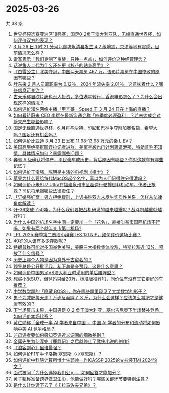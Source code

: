# 2025-03-26

共 38 条

<!-- BEGIN -->
<!-- 最后更新时间 Wed Mar 26 2025 03:27:10 GMT+0800 (China Standard Time) -->

1. [世界杯预选赛亚洲区18强赛，国足0-2负于澳大利亚队，无缘直通世界杯，如何评价双方的表现？](https://www.zhihu.com/search?q=https%3A%2F%2Fapi.zhihu.com%2Fquestions%2F15536494376)
1. [3 月 26 日 1 时 21 分河北廊坊永清县发生 4.2 级地震，京津等地有震感，目前情况怎么样？](https://www.zhihu.com/search?q=https%3A%2F%2Fapi.zhihu.com%2Fquestions%2F15731616529)
1. [雷军表示「我们克制了贪婪，只挣一点点」，如何评价这种经营理念？](https://www.zhihu.com/search?q=https%3A%2F%2Fapi.zhihu.com%2Fquestions%2F15707486405)
1. [话说鱼人二代为什么还在更《校花的贴身高手》？](https://www.zhihu.com/search?q=https%3A%2F%2Fapi.zhihu.com%2Fquestions%2F15451038120)
1. [《白雪公主》北美夺冠，中国两天票房 467 万，该影片票房在中国惨败的原因有哪些？](https://www.zhihu.com/search?q=https%3A%2F%2Fapi.zhihu.com%2Fquestions%2F15648454792)
1. [胖东来 2 月人员离职率为 0.12％，2024 年流失率 2.01％，这意味着什么？哪些信息可关注？](https://www.zhihu.com/search?q=https%3A%2F%2Fapi.zhihu.com%2Fquestions%2F15709789812)
1. [古天乐称自砍片酬也没人投资，多位港星转行，香港电影怎么了？为什么会出现这样的情况？](https://www.zhihu.com/search?q=https%3A%2F%2Fapi.zhihu.com%2Fquestions%2F15699545414)
1. [如何评价知名网络主播「甲亢哥」Speed 于 3 月 24 日在上海的直播？](https://www.zhihu.com/search?q=https%3A%2F%2Fapi.zhihu.com%2Fquestions%2F1887559069914624639)
1. [如何看待蔚来 CEO 李斌在最新沟通会称「四季度必须盈利」？若未达成会对蔚来产生哪些影响？](https://www.zhihu.com/search?q=https%3A%2F%2Fapi.zhihu.com%2Fquestions%2F15673604861)
1. [国足无缘直通世界杯，6 月将与沙特、印尼和巴林争夺附加赛名额，希望大吗？国足还有机会吗？](https://www.zhihu.com/search?q=https%3A%2F%2Fapi.zhihu.com%2Fquestions%2F15724342094)
1. [如何评价比亚迪 3 月 23 日发布 11.98-13.98 万元的秦 L EV？](https://www.zhihu.com/search?q=https%3A%2F%2Fapi.zhihu.com%2Fquestions%2F15624443751)
1. [美国高层绝密群聊误拉记者进群，美军空袭也门计划离谱泄密，特朗普称不知情，具体情况如何？暴露哪些问题？](https://www.zhihu.com/search?q=https%3A%2F%2Fapi.zhihu.com%2Fquestions%2F15705378185)
1. [奔驰 A 级确认将停产，平民豪车成历史，背后原因有哪些？你对这款车有哪些记忆？](https://www.zhihu.com/search?q=https%3A%2F%2Fapi.zhihu.com%2Fquestions%2F15694904187)
1. [如何评价王宝强、陈明昊主演的电视剧《棋士》？](https://www.zhihu.com/search?q=https%3A%2F%2Fapi.zhihu.com%2Fquestions%2F8787200820)
1. [苹果为什么要给每代MacOS起个名字，真以为人们记得住分得清吗？](https://www.zhihu.com/search?q=https%3A%2F%2Fapi.zhihu.com%2Fquestions%2F5025326767)
1. [如何评价小米SU7 Ultra在福建泉州市区超速行驶撞倒非机动车，伤者正抢救？司机将承担哪些法律责任？](https://www.zhihu.com/search?q=https%3A%2F%2Fapi.zhihu.com%2Fquestions%2F15672042093)
1. [「订婚强奸案」男方拒绝缓刑，上诉书称双方未发生实质性关系，怎样从法律角度解读？](https://www.zhihu.com/search?q=https%3A%2F%2Fapi.zhihu.com%2Fquestions%2F15699023937)
1. [歼-36突破了50吨，为什么我们要把战机研发的越来越重呢？战斗机越重就越好吗？](https://www.zhihu.com/search?q=https%3A%2F%2Fapi.zhihu.com%2Fquestions%2F15522268602)
1. [为什么中国的机场名字中间一定要加一个「花名」，直接叫某市国际机场不行吗，如果有两个就叫某市第二机场?](https://www.zhihu.com/search?q=https%3A%2F%2Fapi.zhihu.com%2Fquestions%2F1887557709508898967)
1. [LPL 2025 赛季第二赛段小组赛TES 1:0 NIP，如何评价这场比赛？](https://www.zhihu.com/search?q=https%3A%2F%2Fapi.zhihu.com%2Fquestions%2F15719463883)
1. [40岁的人该有多少存款呢？](https://www.zhihu.com/search?q=https%3A%2F%2Fapi.zhihu.com%2Fquestions%2F458607367)
1. [特朗普称可能对多国减免关税，美股三大指数集体收涨，特斯拉涨近 12%，释放了什么信号？](https://www.zhihu.com/search?q=https%3A%2F%2Fapi.zhihu.com%2Fquestions%2F15695953237)
1. [历史上哪个人物是因为意外千古留名的？](https://www.zhihu.com/search?q=https%3A%2F%2Fapi.zhihu.com%2Fquestions%2F10218505084)
1. [领导总是公开批评我，私下总是夸赞我，这是什么意思？](https://www.zhihu.com/search?q=https%3A%2F%2Fapi.zhihu.com%2Fquestions%2F14620432955)
1. [如何评价中国男足VS澳大利亚时采用的单后腰阵型？](https://www.zhihu.com/search?q=https%3A%2F%2Fapi.zhihu.com%2Fquestions%2F15720858237)
1. [想买小米SU7，但爸妈只给20万，标准版推荐吗，同价位有没有其它更好的车推荐？](https://www.zhihu.com/search?q=https%3A%2F%2Fapi.zhihu.com%2Fquestions%2F15173710644)
1. [中学数学题的「隐藏 BOSS」，你在哪些题里窥见了大学数学的影子？](https://www.zhihu.com/search?q=https%3A%2F%2Fapi.zhihu.com%2Fquestions%2F14803810783)
1. [男子为减肥每天走 1 万步反而胖了 3 斤，为什么会这样？应该怎么减肥才是健康有效的？](https://www.zhihu.com/search?q=https%3A%2F%2Fapi.zhihu.com%2Fquestions%2F15676824180)
1. [下半场反击未果，中国男足 0-2 负于澳大利亚，塞尔吉尼奥下半场替补登场，如何评价本场比赛？](https://www.zhihu.com/search?q=https%3A%2F%2Fapi.zhihu.com%2Fquestions%2F15714784930)
1. [黄仁勋称「全球一半 AI 学者来自中国」，中国 AI 学者的分布和流动将如何影响中美 AI 竞争格局？](https://www.zhihu.com/search?q=https%3A%2F%2Fapi.zhihu.com%2Fquestions%2F15393941410)
1. [非母语者要如何感知英语近义词间的细微差别？](https://www.zhihu.com/search?q=https%3A%2F%2Fapi.zhihu.com%2Fquestions%2F15623616064)
1. [金庸先生为何写完《鹿鼎记》之后就停止了武侠小说的创作?](https://www.zhihu.com/search?q=https%3A%2F%2Fapi.zhihu.com%2Fquestions%2F13772372954)
1. [《浪客剑心》里谁最强？](https://www.zhihu.com/search?q=https%3A%2F%2Fapi.zhihu.com%2Fquestions%2F27834679)
1. [如何评价F1车手卡洛斯·塞恩斯（小塞恩斯）？](https://www.zhihu.com/search?q=https%3A%2F%2Fapi.zhihu.com%2Fquestions%2F445195092)
1. [如何评价中科院计算所博士生郭帅一作ICASSP 2025论文抄袭TMI 2024论文？](https://www.zhihu.com/search?q=https%3A%2F%2Fapi.zhihu.com%2Fquestions%2F15498633855)
1. [面试被问「为什么选择我们公司」，如何回答才能加分？](https://www.zhihu.com/search?q=https%3A%2F%2Fapi.zhihu.com%2Fquestions%2F14170740992)
1. [黄子韬称准备跨界做卫生巾，他能做好吗？哪些关键环节要特别注意？](https://www.zhihu.com/search?q=https%3A%2F%2Fapi.zhihu.com%2Fquestions%2F15540927075)
1. [是什么让你读下去了《卡拉马佐夫兄弟》？](https://www.zhihu.com/search?q=https%3A%2F%2Fapi.zhihu.com%2Fquestions%2F15483265712)

<!-- END -->
